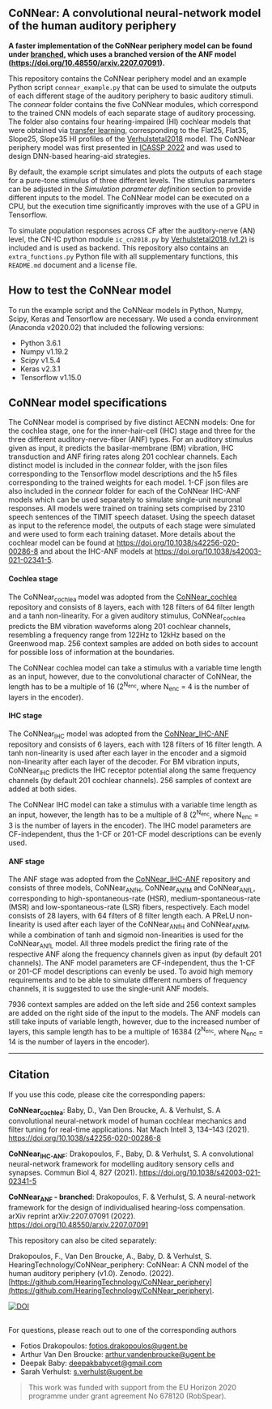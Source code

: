 ## CoNNear: A convolutional neural-network model of the human auditory periphery

**A faster implementation of the CoNNear periphery model can be found under [branched](https://github.com/HearingTechnology/CoNNear_HAPM/tree/branched), which uses a branched version of the ANF model (https://doi.org/10.48550/arxiv.2207.07091).**

This repository contains the CoNNear periphery model and an example Python script `connear_example.py` that can be used to simulate the outputs of each different stage of the auditory periphery to basic auditory stimuli. The *connear* folder contains the five CoNNear modules, which correspond to the trained CNN models of each separate stage of auditory processing. The folder also contains four hearing-impaired (HI) cochlear models that were obtained via [transfer learning](http://dx.doi.org/10.21437/Interspeech.2020-2818), corresponding to the Flat25, Flat35, Slope25, Slope35 HI profiles of the [Verhulstetal2018](https://github.com/HearingTechnology/Verhulstetal2018Model) model. The CoNNear periphery model was first presented in [ICASSP 2022](https://doi.org/10.1109/ICASSP43922.2022.9747683) and was used to design DNN-based hearing-aid strategies. 

By default, the example script simulates and plots the outputs of each stage for a pure-tone stimulus of three different levels. The stimulus parameters can be adjusted in the *Simulation parameter definition* section to provide different inputs to the model. The CoNNear model can be executed on a CPU, but the execution time significantly improves with the use of a GPU in Tensorflow.

To simulate population responses across CF after the auditory-nerve (AN) level, the CN-IC python module `ic_cn2018.py` by [Verhulstetal2018 (v1.2)](https://github.com/HearingTechnology/Verhulstetal2018Model) is included and is used as backend. This repository also contains an `extra_functions.py` Python file with all supplementary functions, this `README.md` document and a license file. 

## How to test the CoNNear model

To run the example script and the CoNNear models in Python, Numpy, Scipy, Keras and Tensorflow are necessary. We used a conda environment (Anaconda v2020.02) that included the following versions: 
+ Python 3.6.1
+ Numpy v1.19.2
+ Scipy v1.5.4
+ Keras v2.3.1
+ Tensorflow v1.15.0

## CoNNear model specifications

The CoNNear model is comprised by five distinct AECNN models: One for the cochlea stage, one for the inner-hair-cell (IHC) stage and three for the three different auditory-nerve-fiber (ANF) types. For an auditory stimulus given as input, it predicts the basilar-membrane (BM) vibration, IHC transduction and ANF firing rates along 201 cochlear channels.
Each distinct model is included in the *connear* folder, with the json files corresponding to the Tensorflow model descriptions and the h5 files corresponding to the trained weights for each model. 1-CF json files are also included in the *connear* folder for each of the CoNNear IHC-ANF models which can be used separately to simulate single-unit neuronal responses. 
All models were trained on training sets comprised by 2310 speech sentences of the TIMIT speech dataset. Using the speech dataset as input to the reference model, the outputs of each stage were simulated and were used to form each training dataset. More details about the cochlear model can be found at https://doi.org/10.1038/s42256-020-00286-8 and about the IHC-ANF models at https://doi.org/10.1038/s42003-021-02341-5.

#### Cochlea stage

The CoNNear<sub>cochlea</sub> model was adopted from the [CoNNear_cochlea](https://github.com/HearingTechnology/CoNNear_cochlea) repository and consists of 8 layers, each with 128 filters of 64 filter length and a tanh non-linearity.
For a given auditory stimulus, CoNNear<sub>cochlea</sub> predicts the BM vibration waveforms along 201 cochlear channels, resembling a frequency range from 122Hz to 12kHz based on the Greenwood map. 
256 context samples are added on both sides to account for possible loss of information at the boundaries. 

The CoNNear cochlea model can take a stimulus with a variable time length as an input, however, due to the convolutional character of CoNNear, the length has to be a multiple of 16 (2<sup>N<sub>enc</sub></sup>, where N<sub>enc</sub> = 4 is the number of layers in the encoder).

#### IHC stage

The CoNNear<sub>IHC</sub> model was adopted from the [CoNNear_IHC-ANF](https://github.com/HearingTechnology/CoNNear_IHC-ANF) repository and consists of 6 layers, each with 128 filters of 16 filter length. A tanh non-linearity is used after each layer in the encoder and a sigmoid non-linearity after each layer of the decoder.
For BM vibration inputs, CoNNear<sub>IHC</sub> predicts the IHC receptor potential along the same frequency channels (by default 201 cochlear channels). 
256 samples of context are added at both sides. 

The CoNNear IHC model can take a stimulus with a variable time length as an input, however, the length has to be a multiple of 8 (2<sup>N<sub>enc</sub></sup>, where N<sub>enc</sub> = 3 is the number of layers in the encoder). The IHC model parameters are CF-independent, thus the 1-CF or 201-CF model descriptions can be evenly used.

#### ANF stage

The ANF stage was adopted from the [CoNNear_IHC-ANF](https://github.com/HearingTechnology/CoNNear_IHC-ANF) repository and consists of three models, CoNNear<sub>ANfH</sub>, CoNNear<sub>ANfM</sub> and CoNNear<sub>ANfL</sub>, corresponding to high-spontaneous-rate (HSR), medium-spontaneous-rate (MSR) and low-spontaneous-rate (LSR) fibers, respectively. Each model consists of 28 layers, with 64 filters of 8 filter length each. A PReLU non-linearity is used after each layer of the CoNNear<sub>ANfH</sub> and CoNNear<sub>ANfM</sub>, while a combination of tanh and sigmoid non-linearities is used for the CoNNear<sub>ANfL</sub> model. All three models predict the firing rate of the respective ANF along the frequency channels given as input (by default 201 channels). The ANF model parameters are CF-independent, thus the 1-CF or 201-CF model descriptions can evenly be used. To avoid high memory requirements and to be able to simulate different numbers of frequency channels, it is suggested to use the single-unit ANF models. 

7936 context samples are added on the left side and 256 context samples are added on the right side of the input to the models. The ANF models can still take inputs of variable length, however, due to the increased number of layers, this sample length has to be a multiple of 16384 (2<sup>N<sub>enc</sub></sup>, where N<sub>enc</sub> = 14 is the number of layers in the encoder).

----
## Citation
If you use this code, please cite the corresponding papers:

**CoNNear<sub>cochlea</sub>**: Baby, D., Van Den Broucke, A. & Verhulst, S. A convolutional neural-network model of human cochlear mechanics and filter tuning for real-time applications. Nat Mach Intell 3, 134–143 (2021). https://doi.org/10.1038/s42256-020-00286-8

**CoNNear<sub>IHC-ANF</sub>**: Drakopoulos, F., Baby, D. & Verhulst, S. A convolutional neural-network framework for modelling auditory sensory cells and synapses. Commun Biol 4, 827 (2021). https://doi.org/10.1038/s42003-021-02341-5

**CoNNear<sub>ANF</sub> - branched**: Drakopoulos, F. & Verhulst, S. A neural-network framework for the design of individualised hearing-loss compensation. arXiv reprint arXiv:2207.07091 (2022). https://doi.org/10.48550/arxiv.2207.07091

This repository can also be cited separately:

Drakopoulos, F., Van Den Broucke, A., Baby, D. & Verhulst, S. HearingTechnology/CoNNear_periphery: CoNNear: A CNN model of the human auditory periphery (v1.0). Zenodo. (2022). [https://github.com/HearingTechnology/CoNNear_periphery](https://github.com/HearingTechnology/CoNNear_periphery).

[![DOI](https://zenodo.org/badge/322307161.svg)](https://zenodo.org/badge/latestdoi/322307161)

##
For questions, please reach out to one of the corresponding authors

* Fotios Drakopoulos: fotios.drakopoulos@ugent.be
* Arthur Van Den Broucke: arthur.vandenbroucke@ugent.be
* Deepak Baby: deepakbabycet@gmail.com
* Sarah Verhulst: s.verhulst@ugent.be

> This work was funded with support from the EU Horizon 2020 programme under grant agreement No 678120 (RobSpear).


